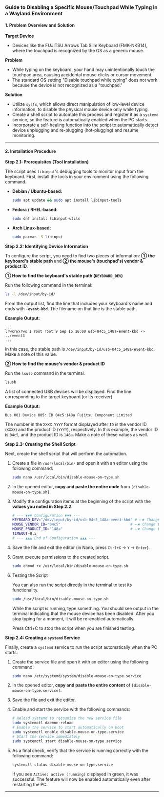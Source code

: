 ### **Guide to Disabling a Specific Mouse/Touchpad While Typing in a Wayland Environment**

#### **1. Problem Overview and Solution**

**Target Device**
*   Devices like the FUJITSU Arrows Tab Slim Keyboard (FMK-NKB14), where the touchpad is recognized by the OS as a generic mouse.

**Problem**
*   While typing on the keyboard, your hand may unintentionally touch the touchpad area, causing accidental mouse clicks or cursor movement.
*   The standard OS setting "Disable touchpad while typing" does not work because the device is not recognized as a "touchpad."

**Solution**
*   Utilize `sysfs`, which allows direct manipulation of low-level device information, to disable the physical mouse device only while typing.
*   Create a shell script to automate this process and register it as a `systemd` service, so the feature is automatically enabled when the PC starts.
*   Incorporate a self-healing function into the script to automatically detect device unplugging and re-plugging (hot-plugging) and resume monitoring.

---

#### **2. Installation Procedure**

**Step 2.1: Prerequisites (Tool Installation)**

The script uses `libinput`'s debugging tools to monitor input from the keyboard. First, install the tools in your environment using the following command.

*   **Debian / Ubuntu-based:**
    ```bash
    sudo apt update && sudo apt install libinput-tools
    ```
*   **Fedora / RHEL-based:**
    ```bash
    sudo dnf install libinput-utils
    ```
*   **Arch Linux-based:**
    ```bash
    sudo pacman -S libinput
    ```

**Step 2.2: Identifying Device Information**

To configure the script, you need to find two pieces of information: **① the keyboard's stable path** and **② the mouse's (touchpad's) vendor & product ID**.

**① How to find the keyboard's stable path (`KEYBOARD_DEV`)**

Run the following command in the terminal:
```bash
ls -l /dev/input/by-id/
```
From the output list, find the line that includes your keyboard's name and ends with **`-event-kbd`**. The filename on that line is the stable path.

**Example Output:**
```
...
lrwxrwxrwx 1 root root 9 Sep 15 10:00 usb-04c5_148a-event-kbd -> ../event4
...
```
In this case, the stable path is `/dev/input/by-id/usb-04c5_148a-event-kbd`. Make a note of this value.

**② How to find the mouse's vendor & product ID**

Run the `lsusb` command in the terminal.
```bash
lsusb
```
A list of connected USB devices will be displayed. Find the line corresponding to the target keyboard (or its receiver).

**Example Output:**
```
Bus 001 Device 005: ID 04c5:148a Fujitsu Component Limited
```
The number in the `XXXX:YYYY` format displayed after `ID` is the vendor ID (`XXXX`) and the product ID (`YYYY`), respectively. In this example, the vendor ID is `04c5`, and the product ID is `148a`. Make a note of these values as well.

**Step 2.3: Creating the Shell Script**

Next, create the shell script that will perform the automation.

1.  Create a file in `/usr/local/bin/` and open it with an editor using the following command:
    ```bash
    sudo nano /usr/local/bin/disable-mouse-on-type.sh
    ```

2.  In the opened editor, **copy and paste the entire code** from `[disable-mouse-on-type.sh]`.

3.  Modify the configuration items at the beginning of the script with the **values you noted in Step 2.2**.
    ```bash
    # --- ▼▼▼ Configuration ▼▼▼ ---
    KEYBOARD_DEV="/dev/input/by-id/usb-04c5_148a-event-kbd" # ←★ Change this to the path you found in ①
    MOUSE_VENDOR_ID="04c5"                                # ←★ Change this to the vendor ID you found in ②
    MOUSE_PRODUCT_ID="148a"                               # ←★ Change this to the product ID you found in ②
    TIMEOUT=0.5
    # --- ▲▲▲ End of Configuration ▲▲▲ ---
    ```

4.  Save the file and exit the editor (in Nano, press `Ctrl+X` → `Y` → `Enter`).

5.  Grant execute permissions to the created script.
    ```bash
    sudo chmod +x /usr/local/bin/disable-mouse-on-type.sh
    ```

6.  Testing the Script

    You can also run the script directly in the terminal to test its functionality.
    ```bash
    sudo /usr/local/bin/disable-mouse-on-type.sh
    ```
    While the script is running, type something. You should see output in the terminal indicating that the mouse device has been disabled. After you stop typing for a moment, it will be re-enabled automatically.
    
    Press Ctrl+C to stop the script when you are finished testing.

**Step 2.4: Creating a `systemd` Service**

Finally, create a `systemd` service to run the script automatically when the PC starts.

1.  Create the service file and open it with an editor using the following command:
    ```bash
    sudo nano /etc/systemd/system/disable-mouse-on-type.service
    ``` 

2.  In the opened editor, **copy and paste the entire content** of `[disable-mouse-on-type.service]`.

3.  Save the file and exit the editor.

4.  Enable and start the service with the following commands:
    ```bash
    # Reload systemd to recognize the new service file
    sudo systemctl daemon-reload
    # Enable the service to start automatically on boot
    sudo systemctl enable disable-mouse-on-type.service
    # Start the service immediately
    sudo systemctl start disable-mouse-on-type.service
    ```

5.  As a final check, verify that the service is running correctly with the following command:
    ```bash
    systemctl status disable-mouse-on-type.service
    ```
    If you see `Active: active (running)` displayed in green, it was successful. The feature will now be enabled automatically even after restarting the PC.

--- 

